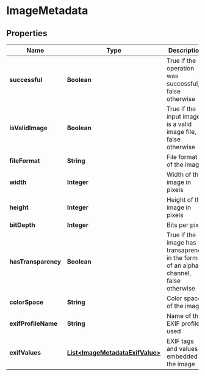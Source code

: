 
# ImageMetadata

## Properties
Name | Type | Description | Notes
------------ | ------------- | ------------- | -------------
**successful** | **Boolean** | True if the operation was successful, false otherwise |  [optional]
**isValidImage** | **Boolean** | True if the input image is a valid image file, false otherwise |  [optional]
**fileFormat** | **String** | File format of the image |  [optional]
**width** | **Integer** | Width of the image in pixels |  [optional]
**height** | **Integer** | Height of the image in pixels |  [optional]
**bitDepth** | **Integer** | Bits per pixel |  [optional]
**hasTransparency** | **Boolean** | True if the image has transaprency in the form of an alpha channel, false otherwise |  [optional]
**colorSpace** | **String** | Color space of the image |  [optional]
**exifProfileName** | **String** | Name of the EXIF profile used |  [optional]
**exifValues** | [**List&lt;ImageMetadataExifValue&gt;**](ImageMetadataExifValue.md) | EXIF tags and values embedded in the image |  [optional]



